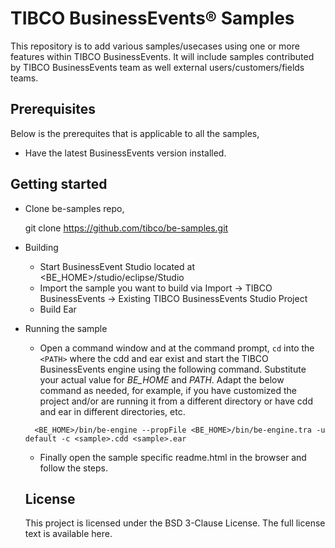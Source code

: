 # TIBCO BusinessEvents® Samples

This repository is to add various samples/usecases using one or more features within TIBCO BusinessEvents. It will include samples contributed by TIBCO BusinessEvents team as well external users/customers/fields teams.

## Prerequisites

Below is the prerequites that is applicable to all the samples,

- Have the latest BusinessEvents version installed.

## Getting started

- Clone be-samples repo,
  
  git clone https://github.com/tibco/be-samples.git

- Building
  - Start BusinessEvent Studio located at <BE_HOME>/studio/eclipse/Studio
  - Import the sample you want to build via Import -> TIBCO BusinessEvents -> Existing TIBCO BusinessEvents Studio Project
  - Build Ear
 
- Running the sample
  - Open a command window and at the command prompt, `cd` into the `<PATH>` where the cdd and ear exist and start the TIBCO BusinessEvents engine using the following command. Substitute your actual value for <i>BE_HOME</i> and <i>PATH</i>.
    Adapt the below command as needed, for example, if you have customized the project and/or are running it from a different directory or have cdd and ear in different directories, etc.
  ```
    <BE_HOME>/bin/be-engine --propFile <BE_HOME>/bin/be-engine.tra -u default -c <sample>.cdd <sample>.ear
  ```
  - Finally open the sample specific readme.html in the browser and follow the steps.
   
  ## License
  This project is licensed under the BSD 3-Clause License. The full license text is available here.
